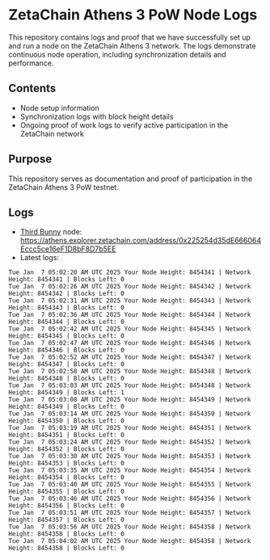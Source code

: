 # ZetaChain Athens 3 PoW Node Logs
This repository contains logs and proof that we have successfully set up and run a node on the ZetaChain Athens 3 network. The logs demonstrate continuous node operation, including synchronization details and performance.

## Contents
- Node setup information
- Synchronization logs with block height details
- Ongoing proof of work logs to verify active participation in the ZetaChain network

## Purpose
This repository serves as documentation and proof of participation in the ZetaChain Athens 3 PoW testnet.

## Logs

- [Third Bunny](https://thirdbunny.xyz/) node: https://athens.explorer.zetachain.com/address/0x225254d35dE666064Eccc5ce16eF1D8bF8D7b5EE
- Latest logs:
```
Tue Jan  7 05:02:20 AM UTC 2025 Your Node Height: 8454341 | Network Height: 8454341 | Blocks Left: 0
Tue Jan  7 05:02:26 AM UTC 2025 Your Node Height: 8454342 | Network Height: 8454342 | Blocks Left: 0
Tue Jan  7 05:02:31 AM UTC 2025 Your Node Height: 8454343 | Network Height: 8454343 | Blocks Left: 0
Tue Jan  7 05:02:36 AM UTC 2025 Your Node Height: 8454344 | Network Height: 8454344 | Blocks Left: 0
Tue Jan  7 05:02:42 AM UTC 2025 Your Node Height: 8454345 | Network Height: 8454345 | Blocks Left: 0
Tue Jan  7 05:02:47 AM UTC 2025 Your Node Height: 8454346 | Network Height: 8454346 | Blocks Left: 0
Tue Jan  7 05:02:52 AM UTC 2025 Your Node Height: 8454347 | Network Height: 8454347 | Blocks Left: 0
Tue Jan  7 05:02:58 AM UTC 2025 Your Node Height: 8454348 | Network Height: 8454348 | Blocks Left: 0
Tue Jan  7 05:03:03 AM UTC 2025 Your Node Height: 8454348 | Network Height: 8454349 | Blocks Left: 1
Tue Jan  7 05:03:08 AM UTC 2025 Your Node Height: 8454349 | Network Height: 8454349 | Blocks Left: 0
Tue Jan  7 05:03:14 AM UTC 2025 Your Node Height: 8454350 | Network Height: 8454350 | Blocks Left: 0
Tue Jan  7 05:03:19 AM UTC 2025 Your Node Height: 8454351 | Network Height: 8454351 | Blocks Left: 0
Tue Jan  7 05:03:24 AM UTC 2025 Your Node Height: 8454352 | Network Height: 8454352 | Blocks Left: 0
Tue Jan  7 05:03:30 AM UTC 2025 Your Node Height: 8454353 | Network Height: 8454353 | Blocks Left: 0
Tue Jan  7 05:03:35 AM UTC 2025 Your Node Height: 8454354 | Network Height: 8454354 | Blocks Left: 0
Tue Jan  7 05:03:40 AM UTC 2025 Your Node Height: 8454355 | Network Height: 8454355 | Blocks Left: 0
Tue Jan  7 05:03:46 AM UTC 2025 Your Node Height: 8454356 | Network Height: 8454356 | Blocks Left: 0
Tue Jan  7 05:03:51 AM UTC 2025 Your Node Height: 8454357 | Network Height: 8454357 | Blocks Left: 0
Tue Jan  7 05:03:56 AM UTC 2025 Your Node Height: 8454358 | Network Height: 8454358 | Blocks Left: 0
Tue Jan  7 05:04:02 AM UTC 2025 Your Node Height: 8454358 | Network Height: 8454358 | Blocks Left: 0
```
